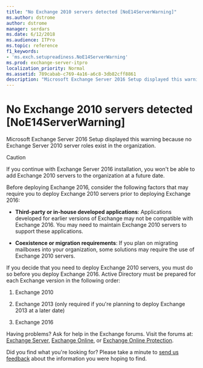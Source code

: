 ```yaml
---
title: "No Exchange 2010 servers detected [NoE14ServerWarning]"
ms.author: dstrome
author: dstrome
manager: serdars
ms.date: 6/12/2018
ms.audience: ITPro
ms.topic: reference
f1_keywords:
- 'ms.exch.setupreadiness.NoE14ServerWarning'
ms.prod: exchange-server-itpro
localization_priority: Normal
ms.assetid: 789cabab-c769-4a16-a6c8-3db82cff8861
description: "Microsoft Exchange Server 2016 Setup displayed this warning because no Exchange Server 2010 server roles exist in the organization."
---
```


# No Exchange 2010 servers detected [NoE14ServerWarning]

Microsoft Exchange Server 2016 Setup displayed this warning because no Exchange Server 2010 server roles exist in the organization.
  
> [!CAUTION]
> If you continue with Exchange Server 2016 installation, you won't be able to add Exchange 2010 servers to the organization at a future date.
  
Before deploying Exchange 2016, consider the following factors that may require you to deploy Exchange 2010 servers prior to deploying Exchange 2016:
  
- **Third-party or in-house developed applications**: Applications developed for earlier versions of Exchange may not be compatible with Exchange 2016. You may need to maintain Exchange 2010 servers to support these applications.
    
- **Coexistence or migration requirements**: If you plan on migrating mailboxes into your organization, some solutions may require the use of Exchange 2010 servers.
    
If you decide that you need to deploy Exchange 2010 servers, you must do so before you deploy Exchange 2016. Active Directory must be prepared for each Exchange version in the following order:
  
1. Exchange 2010
    
2. Exchange 2013 (only required if you're planning to deploy Exchange 2013 at a later date)
    
3. Exchange 2016
    
Having problems? Ask for help in the Exchange forums. Visit the forums at: [Exchange Server](https://go.microsoft.com/fwlink/p/?linkId=60612), [Exchange Online](https://go.microsoft.com/fwlink/p/?linkId=267542), or [Exchange Online Protection](https://go.microsoft.com/fwlink/p/?linkId=285351).
  
Did you find what you're looking for? Please take a minute to [send us feedback](mailto:ExchangeHelpFeedback@microsoft.com&subject=Exchange%202016%20help%20feedback&Body=Thanks%20for%20taking%20the%20time%20to%20send%20us%20feedback!%20We%20strive%20to%20respond%20to%20every%20message%20we%20receive,%20even%20though%20it%20might%20take%20us%20a%20while.%20Let%20us%20know%20what%20you%20think%20about%20Exchange%20content:%20What%20are%20we%20doing%20right%3F%20How%20can%20we%20make%20help%20better%3F%0APlease%20note%20that%20we're%20unable%20to%20respond%20to%20requests%20for%20support%20submitted%20via%20this%20email%20address.%20If%20you%20need%20help,%20please%20contact%20Exchange%20Server%20support%20at%20http://go.microsoft.com/fwlink/p/%3FLinkId=402506.%0AThanks!%0AThe%20Exchange%20Server%20Content%20Publishing%20team) about the information you were hoping to find.
  

